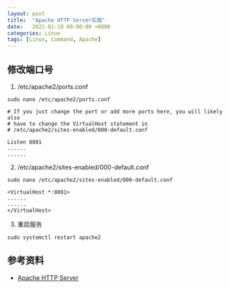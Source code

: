 ```yaml
---
layout: post
title:  "Apache HTTP Server实践"
date:   2021-01-10 00:00:00 +0800
categories: Linux
tags: [Linux, Command, Apache]
---
```


## 修改端口号
1. /etc/apache2/ports.conf
```shell
sudo nano /etc/apache2/ports.conf
```

```
# If you just change the port or add more ports here, you will likely also
# have to change the VirtualHost statement in
# /etc/apache2/sites-enabled/000-default.conf

Listen 8081
......
......
```

2. /etc/apache2/sites-enabled/000-default.conf
```shell
sudo nano /etc/apache2/sites-enabled/000-default.conf
```

```
<VirtualHost *:8081>
......
......
</VirtualHost>
```

3. 重启服务
```shell
sudo systemctl restart apache2
```

## 参考资料
* [Apache HTTP Server](http://httpd.apache.org)
